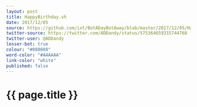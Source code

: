 ```yaml
---
layout: post
title: HappyBirthday.sh
date: 2017/12/05
source: https://github.com/ixt/BotADayBotAway/blob/master/2017/12/05/HappyBirthday.sh
twitter-source: https://twitter.com/ADDandy/status/575364659315744768
twitter-user: @ADDandy
lesser-bot: true
colour: "#080808"
word-color: "#AAAAAA"
link-color: "white"
published: false
---
```

# {{ page.title }} 
